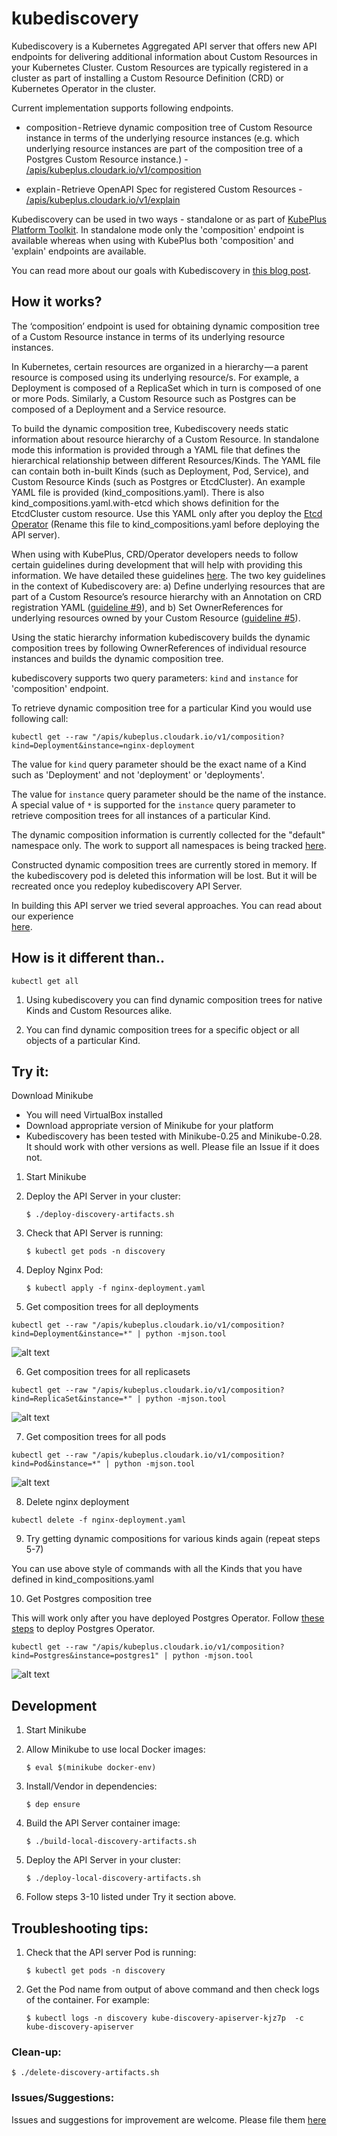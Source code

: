 # kubediscovery

Kubediscovery is a Kubernetes Aggregated API server that offers new API endpoints for delivering additional information about Custom Resources in your Kubernetes Cluster. Custom Resources are typically registered in a cluster as part of
installing a Custom Resource Definition (CRD) or Kubernetes Operator in the cluster.

Current implementation supports following endpoints.

* composition - Retrieve dynamic composition tree of Custom Resource instance in terms of the underlying resource instances (e.g. which underlying resource instances are part of the composition tree of a Postgres Custom Resource instance.) - 
[/apis/kubeplus.cloudark.io/v1/composition](https://github.com/cloud-ark/kubeplus/blob/master/examples/moodle/steps.txt#L71)

* explain - Retrieve OpenAPI Spec for registered Custom Resources - 
[/apis/kubeplus.cloudark.io/v1/explain](https://github.com/cloud-ark/kubeplus/blob/master/examples/mysql/steps.txt#L53)


<!-- ![alt text](https://github.com/cloud-ark/kubediscovery/raw/master/docs/kubediscovery.jpg =50x50) -->


Kubediscovery can be used in two ways - standalone or as part of 
[KubePlus Platform Toolkit](https://github.com/cloud-ark/kubeplus). In standalone mode only the 'composition' endpoint is available whereas when using with KubePlus both 'composition' and 'explain' endpoints are available.

You can read more about our goals with Kubediscovery in 
[this blog post](https://medium.com/@cloudark/kubediscovery-aggregated-api-server-to-learn-more-about-kubernetes-custom-resources-18202a1c4aef).



## How it works?

The ‘composition’ endpoint is used for obtaining dynamic composition tree of a Custom Resource instance in terms of its underlying resource instances.

In Kubernetes, certain resources are organized in a hierarchy — a parent resource is composed using its underlying resource/s. For example, a Deployment is composed of a ReplicaSet which in turn is composed of one or more Pods. Similarly, a Custom Resource such as Postgres can be composed of a Deployment and a Service resource.

To build the dynamic composition tree, Kubediscovery needs static information about resource hierarchy of a Custom Resource. 
In standalone mode this information is provided through a YAML file that defines the hierarchical relationship between different Resources/Kinds. The YAML file can contain both in-built Kinds (such as Deployment, Pod, Service), 
and Custom Resource Kinds (such as Postgres or EtcdCluster). An example YAML file is provided (kind_compositions.yaml). There is also kind_compositions.yaml.with-etcd which shows definition for the EtcdCluster custom resource. Use this YAML only after you deploy the [Etcd Operator](https://github.com/coreos/etcd-operator) (Rename this file to kind_compositions.yaml before deploying the API server).

When using with KubePlus, CRD/Operator developers needs to follow certain guidelines during development that
will help with providing this information.
We have detailed these guidelines [here](https://github.com/cloud-ark/kubeplus/blob/master/Guidelines.md). 
The two key guidelines in the context of Kubediscovery are: 
a) Define underlying resources that are part of a Custom Resource’s resource hierarchy with an Annotation on CRD registration YAML ([guideline #9](https://github.com/cloud-ark/kubeplus/blob/master/Guidelines.md#9-define-underlying-resources-created-by-custom-resource-as-annotation-on-crd-registration-yaml)),
and b) Set OwnerReferences for underlying resources owned by your 
Custom Resource ([guideline #5](https://github.com/cloud-ark/kubeplus/blob/master/Guidelines.md#5-set-ownerreferences-for-underlying-resources-owned-by-your-custom-resource)).

Using the static hierarchy information kubediscovery builds the dynamic composition trees by 
following OwnerReferences of individual resource instances and builds the dynamic composition tree.

kubediscovery supports two query parameters: `kind` and `instance` for 'composition' endpoint.

To retrieve dynamic composition tree for a particular Kind you would use following call:

```kubectl get --raw "/apis/kubeplus.cloudark.io/v1/composition?kind=Deployment&instance=nginx-deployment```

The value for `kind` query parameter should be the exact name of a Kind such as 'Deployment' and not 'deployment' or 'deployments'.

The value for `instance` query parameter should be the name of the instance. 
A special value of `*` is supported for the `instance` query parameter to retrieve 
composition trees for all instances of a particular Kind.

The dynamic composition information is currently collected for the "default" namespace only.
The work to support all namespaces is being tracked [here](https://github.com/cloud-ark/kubediscovery/issues/16).

Constructed dynamic composition trees are currently stored in memory.
If the kubediscovery pod is deleted this information will be lost.
But it will be recreated once you redeploy kubediscovery API Server.


In building this API server we tried several approaches. You can read about our experience  
[here](https://medium.com/@cloudark/our-journey-in-building-a-kubernetes-aggregated-api-server-29a4f9c1de22).


## How is it different than..

```
kubectl get all
```

1) Using kubediscovery you can find dynamic composition trees for native Kinds and Custom Resources alike.

2) You can find dynamic composition trees for a specific object or all objects of a particular Kind.


## Try it:

Download Minikube
- You will need VirtualBox installed
- Download appropriate version of Minikube for your platform
- Kubediscovery has been tested with Minikube-0.25 and Minikube-0.28.
  It should work with other versions as well. Please file an Issue if it does not.

1) Start Minikube

2) Deploy the API Server in your cluster:

   `$ ./deploy-discovery-artifacts.sh`

3) Check that API Server is running:

   `$ kubectl get pods -n discovery`    

4) Deploy Nginx Pod:

   `$ kubectl apply -f nginx-deployment.yaml`


5) Get composition trees for all deployments

```
kubectl get --raw "/apis/kubeplus.cloudark.io/v1/composition?kind=Deployment&instance=*" | python -mjson.tool
```

![alt text](https://github.com/cloud-ark/kubediscovery/raw/master/docs/nginx-deployment-composition.png)



6) Get composition trees for all replicasets

```
kubectl get --raw "/apis/kubeplus.cloudark.io/v1/composition?kind=ReplicaSet&instance=*" | python -mjson.tool
```

![alt text](https://github.com/cloud-ark/kubediscovery/raw/master/docs/replicaset-composition.png)


7) Get composition trees for all pods

```
kubectl get --raw "/apis/kubeplus.cloudark.io/v1/composition?kind=Pod&instance=*" | python -mjson.tool
```

![alt text](https://github.com/cloud-ark/kubediscovery/raw/master/docs/all-pod-composition.png)


8) Delete nginx deployment

```
kubectl delete -f nginx-deployment.yaml
```

9) Try getting dynamic compositions for various kinds again (repeat steps 5-7)

You can use above style of commands with all the Kinds that you have defined in kind_compositions.yaml



10) Get Postgres composition tree

This will work only after you have deployed Postgres Operator. 
Follow [these steps](https://github.com/cloud-ark/kubeplus/blob/master/kubeplus-steps.txt) to deploy Postgres Operator.

```
kubectl get --raw "/apis/kubeplus.cloudark.io/v1/composition?kind=Postgres&instance=postgres1" | python -mjson.tool
```

![alt text](https://github.com/cloud-ark/kubediscovery/raw/master/docs/postgres-composition.png)



## Development

1) Start Minikube 

2) Allow Minikube to use local Docker images: 

   `$ eval $(minikube docker-env)`

3) Install/Vendor in dependencies:

   `$ dep ensure`

4) Build the API Server container image:

   `$ ./build-local-discovery-artifacts.sh`

5) Deploy the API Server in your cluster:

   `$ ./deploy-local-discovery-artifacts.sh`

6) Follow steps 3-10 listed under Try it section above.




## Troubleshooting tips:

1) Check that the API server Pod is running: 

   `$ kubectl get pods -n discovery`

2) Get the Pod name from output of above command and then check logs of the container.
   For example:

   `$ kubectl logs -n discovery kube-discovery-apiserver-kjz7p  -c kube-discovery-apiserver`


### Clean-up:

  `$ ./delete-discovery-artifacts.sh`



### Issues/Suggestions:

Issues and suggestions for improvement are welcome. 
Please file them [here](https://github.com/cloud-ark/kubediscovery/issues)



